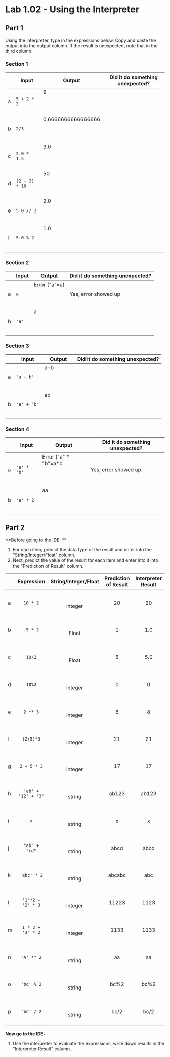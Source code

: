# Lab 1.02 - Using the Interpreter

## Part 1
Using the interpreter, type in the expressions below. Copy and paste the output into the output column. If the result is unexpected, note that in the third column.


### Section 1

| |**Input** | &nbsp; &nbsp; **Output** &nbsp; &nbsp;|**Did it do something unexpected?**|
|-| ----| ------- | ----------- |
|a| `5 + 2 * 2` |9<br><br><br><br>| | 
|b| `2/3 `|0.6666666666666666<br><br><br><br>| | 
|c| `2.0 * 1.5`|3.0<br><br><br><br>| | 
|d| `(2 + 3) * 10`|50<br><br><br><br>| | 
|e| `5.0 // 2` |2.0<br><br><br><br>| | 
|f| `5.0 % 2` |1.0<br><br><br><br>| | |
    

### Section 2

||**Input** | &nbsp; &nbsp; **Output** &nbsp; &nbsp;|**Did it do something unexpected?**|
|-| ----| ------- | ----------- |
|a| `a` |Error ("a"=a)<br><br><br><br>|Yes, error showed up | 
|b|`'a'`|a<br><br><br><br>| | |

### Section 3

||**Input** | &nbsp; &nbsp; **Output** &nbsp; &nbsp;|**Did it do something unexpected?**| 
|-| ----| ------- | ----------- |
|a| `'a + b'`|a+b<br><br><br><br>| | 
|b| `'a' + 'b'`|ab<br><br><br><br>|| | 


### Section 4

||**Input** | &nbsp; &nbsp; **Output** &nbsp; &nbsp;|**Did it do something unexpected?**|
|-| ----| ------- | ----------- |
|a| `'a' * 'b'` |Error ("a" * "b"=a*b<br><br><br><br>|Yes, error showed up. | 
|b| `'a' * 2` |aa<br><br><br><br>| | |

## Part 2
**Before going to the IDE: **

1. For each item, predict the data type of the result and enter into the "String/Integer/Float" column.
2. Next, predict the value of the result for each item and enter into it into the "Prediction of Result" column.

||     **Expression**     | **String/Integer/Float** | **Prediction of Result** | **Interpreter Result** |
|-| :------------------: | :-----------------------: | :--------------------: | :-----------------: |
|a| `10 * 2`            |  <br><br> integer <br><br>               |    20               |         20         | 
|b| `.5 * 2`           |  <br><br> Float <br><br>                       |1                      |1.0                  | 
|c| `10/2`             |  <br><br> Float  <br><br>                       |5                      |5.0                   | 
|d| `10%2`            |    <br><br> integer <br><br>                     |0                      |0                  | 
|e| `2 ** 3`           |   <br><br> integer <br><br>                      |8                      |8                   | 
|f| `(2+5)*3`          |    <br><br> integer <br><br>                     |21                      |21                   | 
|g| `2 + 5 * 3`         |   <br><br> integer <br><br>                      |17                      |17                   | 
|h| `'ab' + '12' + '3'` |    <br><br> string <br><br>                     |ab123                      |ab123                   | 
|i| `x`                |    <br><br> string <br><br>                     |x                      |x                   | 
|j| `"ab" + "cd"`      |    <br><br> string <br><br>                     |abcd                      |abcd                   | 
|k| `'abc' * 2`        |    <br><br> string <br><br>                     |abcabc                      |abc                   | 
|l| `'1'*2 + '2' * 3`  |   <br><br> integer <br><br>                      |11223                      |1123                   | 
|m| `1 * 2 + '3' * 2`  |   <br><br> integer <br><br>                      |1133                      |1133                   | 
|n| `'A' ** 2`         |  <br><br> string <br><br>                       |aa                      |aa                   | 
|o| `'bc' % 2`        |   <br><br> string <br><br>                      |bc%2                      |bc%2                   | 
|p| `'bc' / 2`         |   <br><br> string <br><br>                      |bc/2                      |bc/2                   |

**Now go to the IDE:** 
1.  Use the interpreter to evaluate the expressions, write down results in the "Interpreter Result" column.
